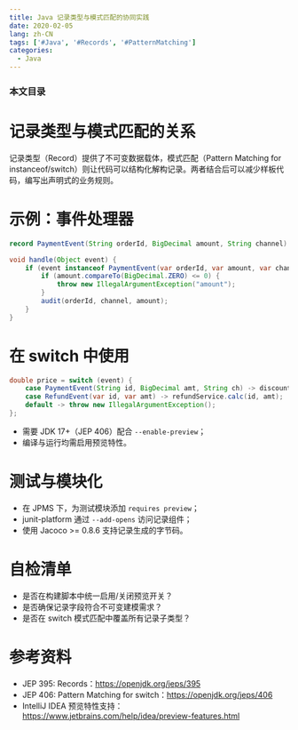 ```yaml
---
title: Java 记录类型与模式匹配的协同实践
date: 2020-02-05
lang: zh-CN
tags: ['#Java', '#Records', '#PatternMatching']
categories:
  - Java
---
```


### 本文目录
<!-- toc -->

# 记录类型与模式匹配的关系
记录类型（Record）提供了不可变数据载体，模式匹配（Pattern Matching for instanceof/switch）则让代码可以结构化解构记录。两者结合后可以减少样板代码，编写出声明式的业务规则。

# 示例：事件处理器
```java
record PaymentEvent(String orderId, BigDecimal amount, String channel) {}

void handle(Object event) {
    if (event instanceof PaymentEvent(var orderId, var amount, var channel)) {
        if (amount.compareTo(BigDecimal.ZERO) <= 0) {
            throw new IllegalArgumentException("amount");
        }
        audit(orderId, channel, amount);
    }
}
```

# 在 switch 中使用
```java
double price = switch (event) {
    case PaymentEvent(String id, BigDecimal amt, String ch) -> discountService.calc(id, ch, amt);
    case RefundEvent(var id, var amt) -> refundService.calc(id, amt);
    default -> throw new IllegalArgumentException();
};
```
- 需要 JDK 17+（JEP 406）配合 `--enable-preview`；
- 编译与运行均需启用预览特性。

# 测试与模块化
- 在 JPMS 下，为测试模块添加 `requires preview`；
- junit-platform 通过 `--add-opens` 访问记录组件；
- 使用 Jacoco >= 0.8.6 支持记录生成的字节码。

# 自检清单
- 是否在构建脚本中统一启用/关闭预览开关？
- 是否确保记录字段符合不可变建模需求？
- 是否在 switch 模式匹配中覆盖所有记录子类型？

# 参考资料
- JEP 395: Records：https://openjdk.org/jeps/395
- JEP 406: Pattern Matching for switch：https://openjdk.org/jeps/406
- IntelliJ IDEA 预览特性支持：https://www.jetbrains.com/help/idea/preview-features.html
